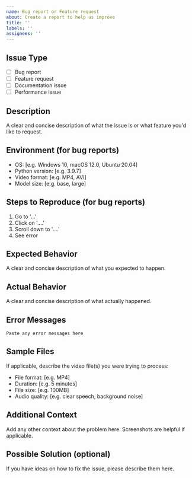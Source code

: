 ```yaml
---
name: Bug report or Feature request
about: Create a report to help us improve
title: ''
labels: ''
assignees: ''
---
```


## Issue Type
- [ ] Bug report
- [ ] Feature request
- [ ] Documentation issue
- [ ] Performance issue

## Description
A clear and concise description of what the issue is or what feature you'd like to request.

## Environment (for bug reports)
- OS: [e.g. Windows 10, macOS 12.0, Ubuntu 20.04]
- Python version: [e.g. 3.9.7]
- Video format: [e.g. MP4, AVI]
- Model size: [e.g. base, large]

## Steps to Reproduce (for bug reports)
1. Go to '...'
2. Click on '....'
3. Scroll down to '....'
4. See error

## Expected Behavior
A clear and concise description of what you expected to happen.

## Actual Behavior
A clear and concise description of what actually happened.

## Error Messages
```
Paste any error messages here
```

## Sample Files
If applicable, describe the video file(s) you were trying to process:
- File format: [e.g. MP4]
- Duration: [e.g. 5 minutes]
- File size: [e.g. 100MB]
- Audio quality: [e.g. clear speech, background noise]

## Additional Context
Add any other context about the problem here. Screenshots are helpful if applicable.

## Possible Solution (optional)
If you have ideas on how to fix the issue, please describe them here.